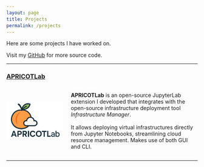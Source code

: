```yaml
---
layout: page
title: Projects
permalink: /projects
---
```


Here are some projects I have worked on.

Visit my [GitHub](https://github.com/asancheez) for more source code.

---

### <a href="https://github.com/asancheez/apricotlab" target="_blank"> APRICOTLab </a>

<div style="display: flex; align-items: center; gap: 20px; flex-wrap: wrap;">

  <div style="flex: 0 0 auto;">
    <a href="https://github.com/asancheez/apricotlab" target="_blank">
      <img src="https://raw.githubusercontent.com/asancheez/apricotLab/main/style/apricot-logo.png" alt="APRICOTLab logo" style="width:150px; max-width:100%;">
    </a>
  </div>

  <div style="flex: 1;">
    <p>
      <strong>APRICOTLab</strong> is an open-source JupyterLab extension I developed that integrates with the open-source infrastructure deployment tool <em>Infrastructure Manager</em>.<br><br>
      It allows deploying virtual infrastructures directly from Jupyter Notebooks, streamlining cloud resource management. Makes use of both GUI and CLI.
    </p>
  </div>

</div>

---
